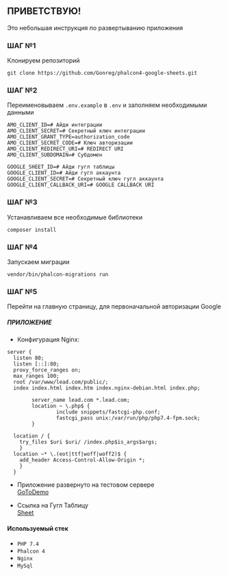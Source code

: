 ## ПРИВЕТСТВУЮ!

Это небольшая инструкция по развертыванию приложения

### ШАГ №1

Клонируем репозиторий

` git clone https://github.com/Gonreg/phalcon4-google-sheets.git `

### ШАГ №2

Переименовываем `.env.example` в `.env` и заполняем необходимыми данными
```
AMO_CLIENT_ID=# Айди интеграции
AMO_CLIENT_SECRET=# Секретный ключ интеграции
AMO_CLIENT_GRANT_TYPE=authorization_code
AMO_CLIENT_SECRET_CODE=# Ключ авторизации
AMO_CLIENT_REDIRECT_URI=# REDIRECT URI
AMO_CLIENT_SUBDOMAIN=# Субдомен 

GOOGLE_SHEET_ID=# Айди гугл таблицы
GOOGLE_CLIENT_ID=# Айди гугл аккаунта
GOOGLE_CLIENT_SECRET=# Секретный ключ гугл аккаунта
GOOGLE_CLIENT_CALLBACK_URI=# GOOGLE CALLBACK URI
```

### ШАГ №3

Устанавливаем все необходимые библиотеки

`composer install`


### ШАГ №4

Запускаем миграции

`vendor/bin/phalcon-migrations run
`

### ШАГ №5

Перейти на главную страницу, для первоначальной авторизации Google

##### ПРИЛОЖЕНИЕ

* Конфигурация Nginx:

```
server {
  listen 80;
  listen [::]:80;
  proxy_force_ranges on;
  max_ranges 100;
  root /var/www/lead.com/public/;
  index index.html index.htm index.nginx-debian.html index.php;

        server_name lead.com *.lead.com;
        location ~ \.php$ {
                include snippets/fastcgi-php.conf;
                fastcgi_pass unix:/var/run/php/php7.4-fpm.sock;
        }

  location / {
    try_files $uri $uri/ /index.php$is_args$args;
    }
  location ~* \.(eot|ttf|woff|woff2)$ {
    add_header Access-Control-Allow-Origin *;
    }
  }
```

* Приложение развернуто на тестовом сервере     
<a href="https://dev.viovan.world/">GoToDemo</a>

* Ссылка на Гугл Таблицу   
<a href="https://docs.google.com/spreadsheets/d/1hPLuV0t7H9QfPp4N_YJ-A7vfdMvb18-9WFAcDdSTy5Q/edit?hl=ru#gid=0">Sheet</a>

#### Используемый стек

* `PHP 7.4`
* `Phalcon 4`
* `Nginx`
* `MySql`